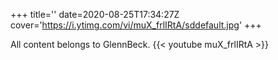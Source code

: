 +++
title=''
date=2020-08-25T17:34:27Z
cover='https://i.ytimg.com/vi/muX_frlIRtA/sddefault.jpg'
+++

All content belongs to GlennBeck.
{{< youtube muX_frlIRtA >}}
